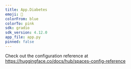 ```yaml
---
title: App.Diabetes
emoji: 🏢
colorFrom: blue
colorTo: pink
sdk: gradio
sdk_version: 4.12.0
app_file: app.py
pinned: false
---
```


Check out the configuration reference at https://huggingface.co/docs/hub/spaces-config-reference
